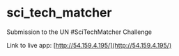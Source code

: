 # sci_tech_matcher
Submission to the UN #SciTechMatcher Challenge

Link to live app: [http://54.159.4.195/](http://54.159.4.195/)
